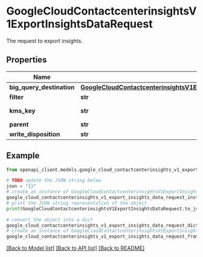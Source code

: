 # GoogleCloudContactcenterinsightsV1ExportInsightsDataRequest

The request to export insights.

## Properties

Name | Type | Description | Notes
------------ | ------------- | ------------- | -------------
**big_query_destination** | [**GoogleCloudContactcenterinsightsV1ExportInsightsDataRequestBigQueryDestination**](GoogleCloudContactcenterinsightsV1ExportInsightsDataRequestBigQueryDestination.md) |  | [optional] 
**filter** | **str** | A filter to reduce results to a specific subset. Useful for exporting conversations with specific properties. | [optional] 
**kms_key** | **str** | A fully qualified KMS key name for BigQuery tables protected by CMEK. Format: projects/{project}/locations/{location}/keyRings/{keyring}/cryptoKeys/{key}/cryptoKeyVersions/{version} | [optional] 
**parent** | **str** | Required. The parent resource to export data from. | [optional] 
**write_disposition** | **str** | Options for what to do if the destination table already exists. | [optional] 

## Example

```python
from openapi_client.models.google_cloud_contactcenterinsights_v1_export_insights_data_request import GoogleCloudContactcenterinsightsV1ExportInsightsDataRequest

# TODO update the JSON string below
json = "{}"
# create an instance of GoogleCloudContactcenterinsightsV1ExportInsightsDataRequest from a JSON string
google_cloud_contactcenterinsights_v1_export_insights_data_request_instance = GoogleCloudContactcenterinsightsV1ExportInsightsDataRequest.from_json(json)
# print the JSON string representation of the object
print(GoogleCloudContactcenterinsightsV1ExportInsightsDataRequest.to_json())

# convert the object into a dict
google_cloud_contactcenterinsights_v1_export_insights_data_request_dict = google_cloud_contactcenterinsights_v1_export_insights_data_request_instance.to_dict()
# create an instance of GoogleCloudContactcenterinsightsV1ExportInsightsDataRequest from a dict
google_cloud_contactcenterinsights_v1_export_insights_data_request_from_dict = GoogleCloudContactcenterinsightsV1ExportInsightsDataRequest.from_dict(google_cloud_contactcenterinsights_v1_export_insights_data_request_dict)
```
[[Back to Model list]](../README.md#documentation-for-models) [[Back to API list]](../README.md#documentation-for-api-endpoints) [[Back to README]](../README.md)


